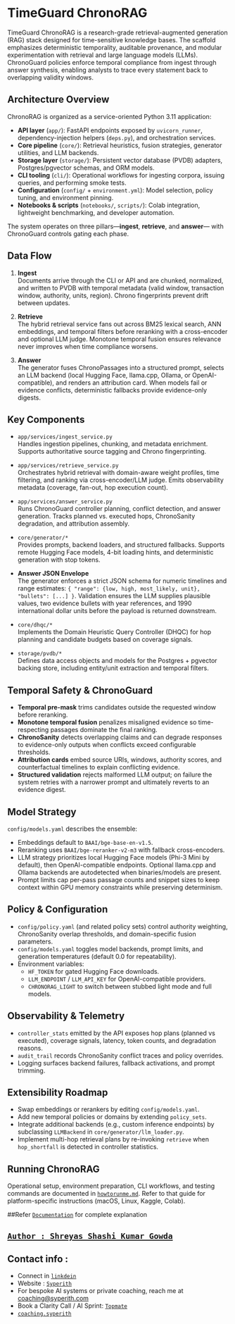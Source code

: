 # TimeGuard ChronoRAG

TimeGuard ChronoRAG is a research-grade retrieval-augmented generation (RAG)
stack designed for time-sensitive knowledge bases. The scaffold emphasizes
deterministic temporality, auditable provenance, and modular experimentation
with retrieval and large language models (LLMs). ChronoGuard policies enforce
temporal compliance from ingest through answer synthesis, enabling analysts to
trace every statement back to overlapping validity windows.

## Architecture Overview

ChronoRAG is organized as a service-oriented Python 3.11 application:

- **API layer** (`app/`): FastAPI endpoints exposed by `uvicorn_runner`,
  dependency-injection helpers (`deps.py`), and orchestration services.
- **Core pipeline** (`core/`): Retrieval heuristics, fusion strategies,
  generator utilities, and LLM backends.
- **Storage layer** (`storage/`): Persistent vector database (PVDB) adapters,
  Postgres/pgvector schemas, and ORM models.
- **CLI tooling** (`cli/`): Operational workflows for ingesting corpora,
  issuing queries, and performing smoke tests.
- **Configuration** (`config/` + `environment.yml`): Model selection, policy
  tuning, and environment pinning.
- **Notebooks & scripts** (`notebooks/`, `scripts/`): Colab integration,
  lightweight benchmarking, and developer automation.

The system operates on three pillars—**ingest**, **retrieve**, and **answer**—
with ChronoGuard controls gating each phase.

## Data Flow

1. **Ingest**  
   Documents arrive through the CLI or API and are chunked, normalized, and
   written to PVDB with temporal metadata (valid window, transaction window,
   authority, units, region). Chrono fingerprints prevent drift between updates.

2. **Retrieve**  
   The hybrid retrieval service fans out across BM25 lexical search, ANN
   embeddings, and temporal filters before reranking with a cross-encoder and
   optional LLM judge. Monotone temporal fusion ensures relevance never improves
   when time compliance worsens.

3. **Answer**  
   The generator fuses ChronoPassages into a structured prompt, selects an LLM
   backend (local Hugging Face, llama.cpp, Ollama, or OpenAI-compatible), and
   renders an attribution card. When models fail or evidence conflicts,
   deterministic fallbacks provide evidence-only digests.

## Key Components

- `app/services/ingest_service.py`  
  Handles ingestion pipelines, chunking, and metadata enrichment. Supports
  authoritative source tagging and Chrono fingerprinting.

- `app/services/retrieve_service.py`  
  Orchestrates hybrid retrieval with domain-aware weight profiles, time
  filtering, and ranking via cross-encoder/LLM judge. Emits observability
  metadata (coverage, fan-out, hop execution count).

- `app/services/answer_service.py`  
  Runs ChronoGuard controller planning, conflict detection, and answer
  generation. Tracks planned vs. executed hops, ChronoSanity degradation, and
  attribution assembly.

- `core/generator/*`  
  Provides prompts, backend loaders, and structured fallbacks. Supports remote
  Hugging Face models, 4-bit loading hints, and deterministic generation with
  stop tokens.

- **Answer JSON Envelope**  
  The generator enforces a strict JSON schema for numeric timelines and range
  estimates: `{ "range": {low, high, most_likely, unit}, "bullets": [...] }`.
  Validation ensures the LLM supplies plausible values, two evidence bullets
  with year references, and 1990 international dollar units before the payload
  is returned downstream.

- `core/dhqc/*`  
  Implements the Domain Heuristic Query Controller (DHQC) for hop planning and
  candidate budgets based on coverage signals.

- `storage/pvdb/*`  
  Defines data access objects and models for the Postgres + pgvector backing
  store, including entity/unit extraction and temporal filters.

## Temporal Safety & ChronoGuard

- **Temporal pre-mask** trims candidates outside the requested window before
  reranking.
- **Monotone temporal fusion** penalizes misaligned evidence so time-respecting
  passages dominate the final ranking.
- **ChronoSanity** detects overlapping claims and can degrade responses to
  evidence-only outputs when conflicts exceed configurable thresholds.
- **Attribution cards** embed source URIs, windows, authority scores, and
  counterfactual timelines to explain conflicting evidence.
- **Structured validation** rejects malformed LLM output; on failure the system
  retries with a narrower prompt and ultimately reverts to an evidence digest.

## Model Strategy

`config/models.yaml` describes the ensemble:

- Embeddings default to `BAAI/bge-base-en-v1.5`.
- Reranking uses `BAAI/bge-reranker-v2-m3` with fallback cross-encoders.
- LLM strategy prioritizes local Hugging Face models (Phi-3 Mini by default),
  then OpenAI-compatible endpoints. Optional llama.cpp and Ollama backends are
  autodetected when binaries/models are present.
- Prompt limits cap per-pass passage counts and snippet sizes to keep context
  within GPU memory constraints while preserving determinism.

## Policy & Configuration

- `config/policy.yaml` (and related policy sets) control authority weighting,
  ChronoSanity overlap thresholds, and domain-specific fusion parameters.
- `config/models.yaml` toggles model backends, prompt limits, and generation
  temperatures (default 0.0 for repeatability).
- Environment variables:
  - `HF_TOKEN` for gated Hugging Face downloads.
  - `LLM_ENDPOINT` / `LLM_API_KEY` for OpenAI-compatible providers.
  - `CHRONORAG_LIGHT` to switch between stubbed light mode and full models.

## Observability & Telemetry

- `controller_stats` emitted by the API exposes hop plans (planned vs executed),
  coverage signals, latency, token counts, and degradation reasons.
- `audit_trail` records ChronoSanity conflict traces and policy overrides.
- Logging surfaces backend failures, fallback activations, and prompt trimming.

## Extensibility Roadmap

- Swap embeddings or rerankers by editing `config/models.yaml`.
- Add new temporal policies or domains by extending `policy_sets`.
- Integrate additional backends (e.g., custom inference endpoints) by
  subclassing `LLMBackend` in `core/generator/llm_loader.py`.
- Implement multi-hop retrieval plans by re-invoking `retrieve` when
  `hop_shortfall` is detected in controller statistics.

## Running ChronoRAG

Operational setup, environment preparation, CLI workflows, and testing commands
are documented in [`howtorunme.md`](howtorunme.md). Refer to that guide for
platform-specific instructions (macOS, Linux, Kaggle, Colab).

##Refer [`Documentation`](https://tinyurl.com/C-RAGdoc) for complete explanation

## [`Author : Shreyas Shashi Kumar Gowda`](www.linkedin.com/in/shreyasshashi)

## Contact info :

- Connect in [`linkdein`](www.linkedin.com/in/shreyasshashi)
- Website : [`Syperith`](www.syperith.com)
- For bespoke AI systems or private coaching, reach me at coaching@syperith.com
- Book a Clarity Call / AI Sprint: [`Topmate`](topmate.io/shreyasshashi)
- [`coaching.syperith`](https://www.linkedin.com/company/coaching-syperith/)
